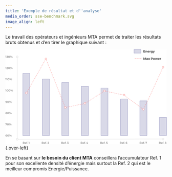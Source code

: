 ```yaml
---
title: 'Exemple de résultat et d''analyse'
media_order: sse-benchmark.svg
image_align: left
---
```


Le travail des opérateurs et ingénieurs MTA permet de traiter les résultats bruts obtenus et d’en tirer le graphique suivant :

![](sse-benchmark.svg){.over-left}

En se basant sur **le besoin du client MTA** conseillera l’accumulateur Ref. 1 pour son excellente densité d’énergie mais surtout la Ref. 2 qui est le meilleur compromis Energie/Puissance.

